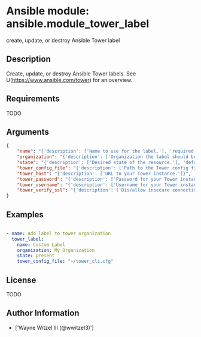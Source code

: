 # Ansible module: ansible.module_tower_label


create, update, or destroy Ansible Tower label

## Description

Create, update, or destroy Ansible Tower labels. See U(https://www.ansible.com/tower) for an overview.

## Requirements

TODO

## Arguments

``` json
{
    "name": "{'description': ['Name to use for the label.'], 'required': True}",
    "organization": "{'description': ['Organization the label should be applied to.'], 'required': True}",
    "state": "{'description': ['Desired state of the resource.'], 'default': 'present', 'choices': ['present', 'absent']}",
    "tower_config_file": "{'description': ['Path to the Tower config file. See notes.']}",
    "tower_host": "{'description': ['URL to your Tower instance.']}",
    "tower_password": "{'description': ['Password for your Tower instance.']}",
    "tower_username": "{'description': ['Username for your Tower instance.']}",
    "tower_verify_ssl": "{'description': ['Dis/allow insecure connections to Tower. If C(no), SSL certificates will not be validated. This should only be used on personally controlled sites using self-signed certificates.'], 'type': 'bool', 'default': True}",
}
```

## Examples


``` yaml

- name: Add label to tower organization
  tower_label:
    name: Custom Label
    organization: My Organization
    state: present
    tower_config_file: "~/tower_cli.cfg"

```

## License

TODO

## Author Information
  - ['Wayne Witzel III (@wwitzel3)']

